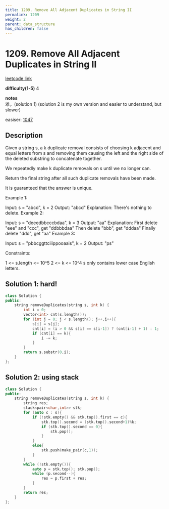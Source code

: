 ```yaml
---
title: 1209. Remove All Adjacent Duplicates in String II
permalink: 1209
weight: 2
parent: data_structure
has_children: false
---
```

# 1209. Remove All Adjacent Duplicates in String II
[leetcode link](https://leetcode.com/problems/remove-all-adjacent-duplicates-in-string-ii/)

**difficulty(1-5)** 
4

**notes**   
难。(solution 1)
(solution 2 is my own version and easier to understand, but slower)

easiser: [1047](1047)

## Description
Given a string s, a k duplicate removal consists of choosing k adjacent and equal letters from s and removing them causing the left and the right side of the deleted substring to concatenate together.

We repeatedly make k duplicate removals on s until we no longer can.

Return the final string after all such duplicate removals have been made.

It is guaranteed that the answer is unique.

 

Example 1:

Input: s = "abcd", k = 2
Output: "abcd"
Explanation: There's nothing to delete.
Example 2:

Input: s = "deeedbbcccbdaa", k = 3
Output: "aa"
Explanation: 
First delete "eee" and "ccc", get "ddbbbdaa"
Then delete "bbb", get "dddaa"
Finally delete "ddd", get "aa"
Example 3:

Input: s = "pbbcggttciiippooaais", k = 2
Output: "ps"
 

Constraints:

1 <= s.length <= 10^5
2 <= k <= 10^4
s only contains lower case English letters.

## Solution 1: hard!
```c++
class Solution {
public:
    string removeDuplicates(string s, int k) {
        int i = 0;
        vector<int> cnt(s.length());
        for (int j = 0; j < s.length(); j++,i++){
            s[i] = s[j];
            cnt[i] = (i > 0 && s[i] == s[i-1]) ? (cnt[i-1] + 1) : 1;
            if (cnt[i] == k){
                i -= k;
            }
        }
        return s.substr(0,i);
    }
};
```

## Solution 2: using stack
```c++
class Solution {
public:
    string removeDuplicates(string s, int k) {
        string res;
        stack<pair<char,int>> stk;
        for (auto c : s){
            if (!stk.empty() && stk.top().first == c){
                stk.top().second = (stk.top().second+1)%k;
                if (stk.top().second == 0){
                    stk.pop();
                }
            }
            else{
                stk.push(make_pair(c,1));
            }
        }
        while (!stk.empty()){
            auto p = stk.top(); stk.pop();
            while (p.second--){
                res = p.first + res;
            }
        }
        return res;
    }
};
```

